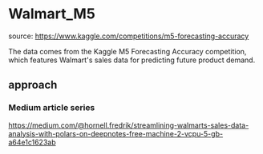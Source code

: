 # Walmart_M5

source: https://www.kaggle.com/competitions/m5-forecasting-accuracy

The data comes from the Kaggle M5 Forecasting Accuracy competition, which features Walmart's sales data for predicting future product demand.

## approach

### Medium article series 
https://medium.com/@hornell.fredrik/streamlining-walmarts-sales-data-analysis-with-polars-on-deepnotes-free-machine-2-vcpu-5-gb-a64e1c1623ab
